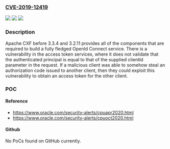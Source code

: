 ### [CVE-2019-12419](https://cve.mitre.org/cgi-bin/cvename.cgi?name=CVE-2019-12419)
![](https://img.shields.io/static/v1?label=Product&message=Apache%20CXF&color=blue)
![](https://img.shields.io/static/v1?label=Version&message=n%2Fa&color=blue)
![](https://img.shields.io/static/v1?label=Vulnerability&message=Apache%20CXF%20OpenId%20Connect%20token%20service%20does%20not%20properly%20validate%20the%20clientId&color=brighgreen)

### Description

Apache CXF before 3.3.4 and 3.2.11 provides all of the components that are required to build a fully fledged OpenId Connect service. There is a vulnerability in the access token services, where it does not validate that the authenticated principal is equal to that of the supplied clientId parameter in the request. If a malicious client was able to somehow steal an authorization code issued to another client, then they could exploit this vulnerability to obtain an access token for the other client.

### POC

#### Reference
- https://www.oracle.com/security-alerts/cpuapr2020.html
- https://www.oracle.com/security-alerts/cpuoct2020.html

#### Github
No PoCs found on GitHub currently.

